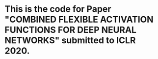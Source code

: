 # This is the code for Paper "COMBINED FLEXIBLE ACTIVATION FUNCTIONS FOR DEEP NEURAL NETWORKS" submitted to ICLR 2020.
